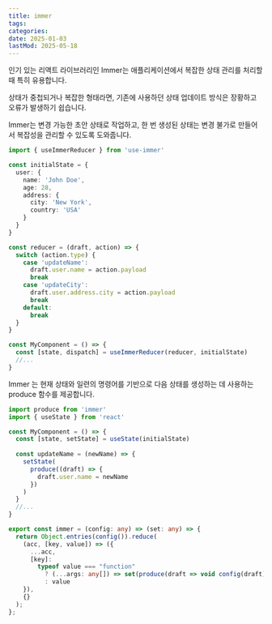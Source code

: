 ```yaml
---
title: immer
tags:
categories:
date: 2025-01-03
lastMod: 2025-05-18
---
```





인기 있는 리액트 라이브러리인 Immer는 애플리케이션에서 복잡한 상태 관리를 처리할 때 특히 유용합니다.

상태가 중첩되거나 복잡한 형태라면, 기존에 사용하던 상태 업데이트 방식은 장황하고 오류가 발생하기 쉽습니다.

Immer는 변경 가능한 초안 상태로 작업하고, 한 번 생성된 상태는 변경 불가로 만들어서 복잡성을 관리할 수 있도록 도와줍니다.



```typescript
import { useImmerReducer } from 'use-immer'

const initialState = {
  user: {
    name: 'John Doe',
    age: 28,
    address: {
      city: 'New York',
      country: 'USA'
    }
  }
}

const reducer = (draft, action) => {
  switch (action.type) {
    case 'updateName':
      draft.user.name = action.payload
      break
    case 'updateCity':
      draft.user.address.city = action.payload
      break
    default:
      break
  }
}

const MyComponent = () => {
  const [state, dispatch] = useImmerReducer(reducer, initialState)
  //...
}
```



Immer 는 현재 상태와 일련의 명령어를 기반으로 다음 상태를 생성하는 데 사용하는 produce 함수를 제공합니다.

```typescript
import produce from 'immer'
import { useState } from 'react'

const MyComponent = () => {
  const [state, setState] = useState(initialState)
  
  const updateName = (newName) => {
    setState(
      produce((draft) => {
        draft.user.name = newName
      })
    )
  }
  //...
}
```







```typescript
export const immer = (config: any) => (set: any) => {
  return Object.entries(config()).reduce(
    (acc, [key, value]) => ({
      ...acc,
      [key]:
        typeof value === "function"
          ? (...args: any[]) => set(produce(draft => void config(draft)[key](...args)))
          : value
    }),
    {}
  );
};
```
